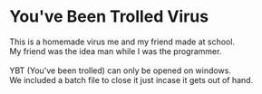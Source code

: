 # You've Been Trolled Virus
This is a homemade virus me and my friend made at school.<br />
My friend was the idea man while I was the programmer.<br />
<br />
YBT (You've been trolled) can only be opened on windows.<br />
We included a batch file to close it just incase it gets out of hand.<br />

